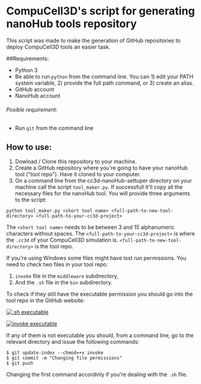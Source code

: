 # CompuCell3D's script for generating nanoHub tools repository

This script was made to make the generation of GitHub repositories to deploy CompuCell3D tools an easier task.

##Requirements:
* Python 3
* Be able to run ```python``` from the command line. You can 1) edit your PATH system variable, 2) provide the full path command, or 3) create an alias.
* GitHub account
* NanoHub account

###### Posible requirement:

* Run ```git``` from the command line


## How to use:

1. Dowload / Clone this repository to your machine.
1. Create a GitHub repository where you're going to have your nanoHub tool ("tool repo"). Have it cloned to your computer.
1. On a command line from the cc3d-nanoHub-settuper directory on your machine call the script ```tool_maker.py```. If successfull it'll copy all the necessary files for the nanoHub tool. You will provide three arguments to the script:
```
python tool_maker.py <short tool name> <full-path-to-new-tool-directory> <full-path-to-your-cc3d-project>
```
The ```<short tool name>``` needs to be between 3 and 15 alphanumeric characters without spaces. The ```<full-path-to-your-cc3d-project>``` is where the ```.cc3d``` of your CompuCell3D simulation is. ```<full-path-to-new-tool-directory>``` is the tool repo.

If you're using Windows some files might have lost run permissions. You need to check two files in your tool repo:
1. ```invoke``` file in the ```middleware``` subdirectory,
1. And the ```.sh``` file in the ```bin``` subdirectory.

To check if they still have the executable permission you should go into the tool repo in the GitHub website:

[![.sh executable](https://i.imgur.com/9zNpYF0.png ".sh executable")](https://i.imgur.com/9zNpYF0.png ".sh executable")

[![invoke executable](https://i.imgur.com/IH6aEIl.png "invoke executable")](https://i.imgur.com/IH6aEIl.png "invoke executable")

If any of them is not executable you should, from a command line, go to the relevant directory and issue the following commands:

```
$ git update-index --chmod=+x invoke
$ git commit -m "Changing file permissions"
$ git push
```
Changing the first command accordinly if you're dealing with the ```.sh``` file.



